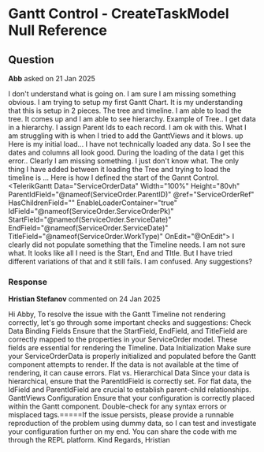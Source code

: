 # Gantt Control - CreateTaskModel Null Reference

## Question

**Abb** asked on 21 Jan 2025

I don't understand what is going on. I am sure I am missing something obvious. I am trying to setup my first Gantt Chart. It is my understanding that this is setup in 2 pieces. The tree and timeline. I am able to load the tree. It comes up and I am able to see hierarchy. Example of Tree.. I get data in a hierarchy. I assign Parent Ids to each record. I am ok with this. What I am struggling with is when I tried to add the GanttViews and it blows. up Here is my initial load... I have not technically loaded any data. So I see the dates and columns all look good. During the loading of the data I get this error.. Clearly I am missing something. I just don't know what. The only thing I have added between it loading the Tree and trying to load the timeline is ... <GanttViews> <GanttWeekView></GanttWeekView> <GanttMonthView></GanttMonthView> </GanttViews> Here is how I defined the start of the Gannt Control. <TelerikGantt Data="ServiceOrderData" Width="100%" Height="80vh" ParentIdField="@nameof(ServiceOrder.ParentID)" @ref="ServiceOrderRef" HasChildrenField="" EnableLoaderContainer="true" IdField="@nameof(ServiceOrder.ServiceOrderPk)" StartField="@nameof(ServiceOrder.ServiceDate)" EndField="@nameof(ServiceOrder.ServiceDate)" TitleField="@nameof(ServiceOrder.WorkType)" OnEdit="@OnEdit"> I clearly did not populate something that the Timeline needs. I am not sure what. It looks like all I need is the Start, End and TItle. But I have tried different variations of that and it still fails. I am confused. Any suggestions?

### Response

**Hristian Stefanov** commented on 24 Jan 2025

Hi Abby, To resolve the issue with the Gantt Timeline not rendering correctly, let's go through some important checks and suggestions: Check Data Binding Fields Ensure that the StartField, EndField, and TitleField are correctly mapped to the properties in your ServiceOrder model. These fields are essential for rendering the Timeline. Data Initialization Make sure your ServiceOrderData is properly initialized and populated before the Gantt component attempts to render. If the data is not available at the time of rendering, it can cause errors. Flat vs. Hierarchical Data Since your data is hierarchical, ensure that the ParentIdField is correctly set. For flat data, the IdField and ParentIdField are crucial to establish parent-child relationships. GanttViews Configuration Ensure that your <GanttViews> configuration is correctly placed within the Gantt component. Double-check for any syntax errors or misplaced tags.=====If the issue persists, please provide a runnable reproduction of the problem using dummy data, so I can test and investigate your configuration further on my end. You can share the code with me through the REPL platform. Kind Regards, Hristian
